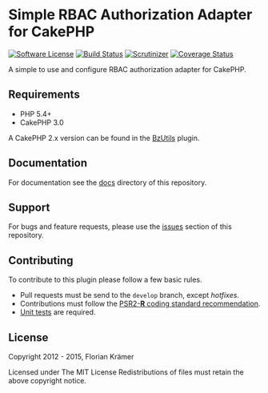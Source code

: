 Simple RBAC Authorization Adapter for CakePHP
============================================

[![Software License](https://img.shields.io/badge/license-MIT-brightgreen.svg?style=flat-square)](LICENSE.txt)
[![Build Status](https://img.shields.io/travis/burzum/cakephp-simple-rbac/master.svg?style=flat-square)](https://travis-ci.org/burzum/cakephp-simple-rbac)
[![Scrutinizer](https://img.shields.io/scrutinizer/g/filp/whoops.svg)](https://github.com/burzum/cakephp-simple-rbac)
[![Coverage Status](https://img.shields.io/coveralls/burzum/cakephp-simple-rbac/master.svg?style=flat-square)](https://coveralls.io/r/burzum/cakephp-simple-rbac)

A simple to use and configure RBAC authorization adapter for CakePHP.

Requirements
------------

 * PHP 5.4+
 * CakePHP 3.0


A CakePHP 2.x version can be found in the [BzUtils](https://github.com/burzum/cakephp-bz-utils) plugin.

Documentation
-------------

For documentation see the [docs](docs) directory of this repository.

Support
-------

For bugs and feature requests, please use the [issues](https://github.com/burzum/cakephp-simple-rbac/issues) section of this repository.

Contributing
------------

To contribute to this plugin please follow a few basic rules.

* Pull requests must be send to the ```develop``` branch, except *hotfixes*.
* Contributions must follow the [PSR2-**R** coding standard recommendation](https://github.com/php-fig-rectified/fig-rectified-standards).
* [Unit tests](http://book.cakephp.org/2.0/en/development/testing.html) are required.

License
-------

Copyright 2012 - 2015, Florian Krämer

Licensed under The MIT License
Redistributions of files must retain the above copyright notice.
